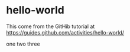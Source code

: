 # hello-world
This come from the GitHib tutorial at https://guides.github.com/activities/hello-world/

one two three
